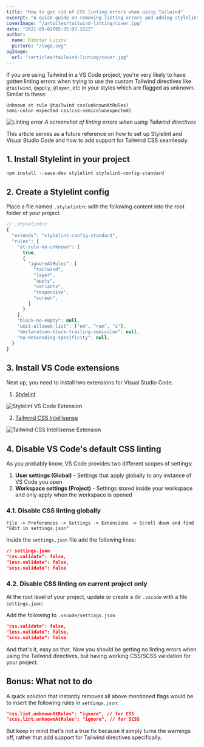 ```yaml
---
title: "How to get rid of CSS linting errors when using Tailwind"
excerpt: "A quick guide on removing linting errors and adding stylelint support for Tailwind projects."
coverImage: "/articles/tailwind-linting/cover.jpg"
date: "2021-09-02T05:35:07.322Z"
author:
  name: Dimitar Luizov
  picture: "/logo.svg"
ogImage:
  url: "/articles/tailwind-linting/cover.jpg"
---
```


If you are using Tailwind in a VS Code project, you're very likely to have gotten linting errors when trying to use the custom Tailwind directives like `@tailwind`, `@apply`, `@layer`, etc in your styles which are flagged as unknown. Similar to these:

```
Unknown at rule @tailwind css(unknownAtRules)
semi-colon expected css(css-semicolonexpected)
```

![Linting error](/articles/tailwind-linting/linting-error.jpg)
_A screenshot of linting errors when using Tailwind directives_

This article serves as a future reference on how to set up Stylelint and Visual Studio Code and how to add support for Tailwind CSS seamlessly.

## 1. Install Stylelint in your project

```shell
npm install --save-dev stylelint stylelint-config-standard
```

## 2. Create a Stylelint config

Place a file named `.stylelintrc` with the following content into the root folder of your project.

```js
// .stylelintrc
{
  "extends": "stylelint-config-standard",
  "rules": {
    "at-rule-no-unknown": [
      true,
      {
        "ignoreAtRules": [
          "tailwind",
          "layer",
          "apply",
          "variants",
          "responsive",
          "screen",
        ]
      }
    ],
    "block-no-empty": null,
    "unit-allowed-list": ["em", "rem", "s"],
    "declaration-block-trailing-semicolon": null,
    "no-descending-specificity": null,
  }
}
```

## 3. Install VS Code extensions

Next up, you need to install two extensions for Visual Studio Code.

1. [Stylelint](https://marketplace.visualstudio.com/items?itemName=stylelint.vscode-stylelint)

![Stylelint VS Code Extension](/articles/tailwind-linting/stylelint-extension.jpg)

2. [Tailwind CSS Intellisense](https://marketplace.visualstudio.com/items?itemName=bradlc.vscode-tailwindcss)

![Tailwind CSS Intellisense Extension](/articles/tailwind-linting/tailwind-intellisense-extension.jpg)

## 4. Disable VS Code's default CSS linting

As you probably know, VS Code provides two different scopes of settings:

1. **User settings (Global)** - Settings that apply globally to any instance of VS Code you open
2. **Workspace settings (Project)** - Settings stored inside your workspace and only apply when the workspace is opened

### 4.1. Disable CSS linting globally

`File -> Preferences -> Settings -> Extensions -> Scroll down and find "Edit in settings.json"`

Inside the `settings.json` file add the following lines:

```json
// settings.json
"css.validate": false,
"less.validate": false,
"scss.validate": false
```

### 4.2. Disable CSS linting on current project only

At the root level of your project, update or create a dir `.vscode` with a file `settings.json`:

Add the following to `.vscode/settings.json`

```json
"css.validate": false,
"less.validate": false,
"scss.validate": false
```

And that's it, easy as that. Now you should be getting no linting errors when using the Tailwind directives, but having working CSS/SCSS validation for your project.

## Bonus: What not to do

A quick solution that instantly removes all above mentioned flags would be to insert the following rules in `settings.json`:

```json
"css.lint.unknownAtRules": "ignore", // for CSS
"scss.lint.unknownAtRules": "ignore", // for SCSS
```

But keep in mind that's not a true fix because it simply turns the warnings off, rather that add support for Tailwind directives specifically.
